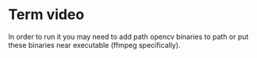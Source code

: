 # Term video

In order to run it you may need to add path opencv binaries to path or put these binaries near executable (ffmpeg specifically).